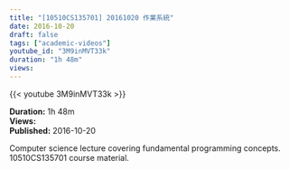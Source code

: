 ```yaml
---
title: "[10510CS135701] 20161020 作業系統"
date: 2016-10-20
draft: false
tags: ["academic-videos"]
youtube_id: "3M9inMVT33k"
duration: "1h 48m"
views: 
---
```


{{< youtube 3M9inMVT33k >}}

**Duration:** 1h 48m  
**Views:**   
**Published:** 2016-10-20

Computer science lecture covering fundamental programming concepts. 10510CS135701 course material.
